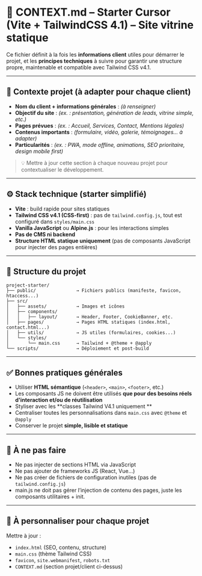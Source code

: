 # 🧠 CONTEXT.md – Starter Cursor (Vite + TailwindCSS 4.1) – Site vitrine statique

Ce fichier définit à la fois les **informations client** utiles pour démarrer le projet, et les **principes techniques** à suivre pour garantir une structure propre, maintenable et compatible avec Tailwind CSS v4.1.

---

## 🎯 Contexte projet (à adapter pour chaque client)

- **Nom du client + informations générales** : *(à renseigner)*
- **Objectif du site** : *(ex. : présentation, génération de leads, vitrine simple, etc.)*
- **Pages prévues** : *(ex. : Accueil, Services, Contact, Mentions légales)*
- **Contenus importants** : *(formulaire, vidéo, galerie, témoignages... à adapter)*
- **Particularités** : *(ex. : PWA, mode offline, animations, SEO prioritaire, design mobile first)*

> 💡 Mettre à jour cette section à chaque nouveau projet pour contextualiser le développement.

---

## ⚙️ Stack technique (starter simplifié)

- **Vite** : build rapide pour sites statiques
- **Tailwind CSS v4.1 (CSS-first)** : pas de `tailwind.config.js`, tout est configuré dans `styles/main.css`
- **Vanilla JavaScript** ou **Alpine.js** : pour les interactions simples
- **Pas de CMS ni backend**
- **Structure HTML statique uniquement** (pas de composants JavaScript pour injecter des pages entières)

---

## 📁 Structure du projet

```
project-starter/
├── public/               → Fichiers publics (manifeste, favicon, htaccess...)
├── src/
│   ├── assets/           → Images et icônes
│   ├── components/
│   │   ├── layout/       → Header, Footer, CookieBanner, etc.
│   ├── pages/            → Pages HTML statiques (index.html, contact.html...)
│   ├── utils/            → JS utiles (formulaires, cookies...)
│   └── styles/
│       └── main.css      → Tailwind + @theme + @apply
└── scripts/              → Déploiement et post-build
```

---

## ✅ Bonnes pratiques générales

- Utiliser **HTML sémantique** (`<header>`, `<main>`, `<footer>`, etc.)
- Les composants JS ne doivent être utilisés **que pour des besoins réels d'interaction et/ou de réutilisation**
- Styliser avec les \*\*classes Tailwind V4.1 uniquement \*\*
- Centraliser toutes les personnalisations dans `main.css` avec `@theme` et `@apply`
- Conserver le projet **simple, lisible et statique**

---

## 📌 À ne pas faire

- Ne pas injecter de sections HTML via JavaScript
- Ne pas ajouter de frameworks JS (React, Vue...)
- Ne pas créer de fichiers de configuration inutiles (pas de `tailwind.config.js`)
- main.js ne doit pas gérer l’injection de contenu des pages, juste les composants utilitaires + init.

---

## 🔁 À personnaliser pour chaque projet

Mettre à jour :

- `index.html` (SEO, contenu, structure)
- `main.css` (thème Tailwind CSS)
- `favicon`, `site.webmanifest`, `robots.txt`
- `CONTEXT.md` (section projet/client ci-dessus)
